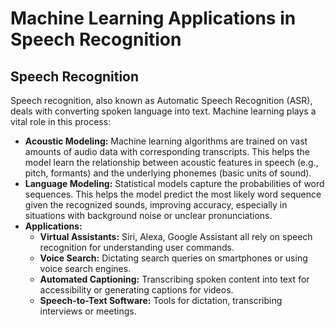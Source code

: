 # Machine Learning Applications in Speech Recognition

## Speech Recognition

Speech recognition, also known as Automatic Speech Recognition (ASR), deals with converting spoken language into text. Machine learning plays a vital role in this process:

- **Acoustic Modeling:** Machine learning algorithms are trained on vast amounts of audio data with corresponding transcripts. This helps the model learn the relationship between acoustic features in speech (e.g., pitch, formants) and the underlying phonemes (basic units of sound).
- **Language Modeling:** Statistical models capture the probabilities of word sequences. This helps the model predict the most likely word sequence given the recognized sounds, improving accuracy, especially in situations with background noise or unclear pronunciations.
- **Applications:**
    - **Virtual Assistants:** Siri, Alexa, Google Assistant all rely on speech recognition for understanding user commands.
    - **Voice Search:** Dictating search queries on smartphones or using voice search engines.
    - **Automated Captioning:** Transcribing spoken content into text for accessibility or generating captions for videos.
    - **Speech-to-Text Software:** Tools for dictation, transcribing interviews or meetings.
